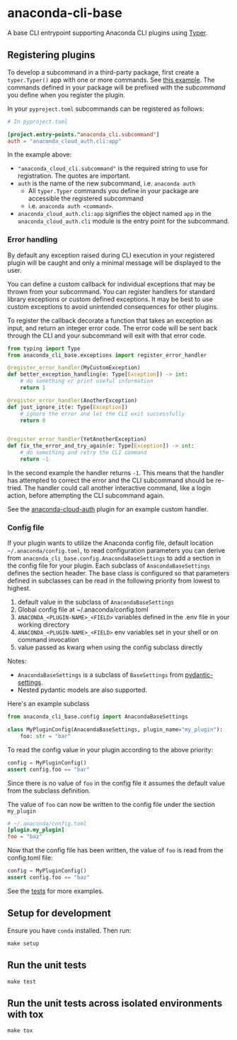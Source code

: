 # anaconda-cli-base

A base CLI entrypoint supporting Anaconda CLI plugins using [Typer](https://github.com/fastapi/typer).

## Registering plugins

To develop a subcommand in a third-party package, first create a `typer.Typer()` app with one or more commands.
See [this example](https://typer.tiangolo.com/#example-upgrade). The commands defined in your package will be prefixed
with the *subcommand* you define when you register the plugin.

In your `pyproject.toml` subcommands can be registered as follows:

```toml
# In pyproject.toml

[project.entry-points."anaconda_cli.subcommand"]
auth = "anaconda_cloud_auth.cli:app"
```

In the example above:

* `"anaconda_cloud_cli.subcommand"` is the required string to use for registration. The quotes are important.
* `auth` is the name of the new subcommand, i.e. `anaconda auth`
  * All `typer.Typer` commands you define in your package are accessible the registered subcommand
  * i.e. `anaconda auth <command>`.
* `anaconda_cloud_auth.cli:app` signifies the object named `app` in the `anaconda_cloud_auth.cli` module is the entry point for the subcommand.

### Error handling

By default any exception raised during CLI execution in your registered plugin will be caught and only a minimal
message will be displayed to the user.

You can define a custom callback for individual exceptions that may be thrown from your subcommand. You can
register handlers for standard library exceptions or custom defined exceptions. It may be best to use custom
exceptions to avoid unintended consequences for other plugins.

To register the callback decorate a function that takes an exception as input, and return an integer error code.
The error code will be sent back through the CLI and your subcommand will exit with that error code.

```python
from typing import Type
from anaconda_cli_base.exceptions import register_error_handler

@register_error_handler(MyCustomException)
def better_exception_handling(e: Type[Exception]) -> int:
    # do something or print useful information
    return 1

@register_error_handler(AnotherException)
def just_ignore_it(e: Type[Exception])
    # ignore the error and let the CLI exit successfully
    return 0


@register_error_handler(YetAnotherException)
def fix_the_error_and_try_again(e: Type[Exception]) -> int:
    # do something and retry the CLI command
    return -1
```

In the second example the handler returns `-1`. This means that the handler has attempted to correct the error
and the CLI subcommand should be re-tried. The handler could call another interactive command, like a login action,
before attempting the CLI subcommand again.

See the [anaconda-cloud-auth](https://github.com/anaconda/anaconda-cloud-tools/blob/main/libs/anaconda-cloud-auth/src/anaconda_cloud_auth/cli.py) plugin for an example custom handler.

### Config file

If your plugin wants to utilize the Anaconda config file, default location `~/.anaconda/config.toml`, to read configuration
parameters you can derive from `anaconda_cli_base.config.AnacondaBaseSettings` to add a section in the config file for
your plugin.
 Each subclass of `AnacondaBaseSettings`
defines the section header. The base class is configured so that parameters defined in subclasses can be read in the
following priority from lowest to highest.

1. default value in the subclass of `AnacondaBaseSettings`
1. Global config file at ~/.anaconda/config.toml
1. `ANACONDA_<PLUGIN-NAME>_<FIELD>` variables defined in the .env file in your working directory
1. `ANACONDA_<PLUGIN-NAME>_<FIELD>` env variables set in your shell or on command invocation
1. value passed as kwarg when using the config subclass directly

Notes:

* `AnacondaBaseSettings` is a subclass of `BaseSettings` from [pydantic-settings](https://docs.pydantic.dev/latest/concepts/pydantic_settings/#usage).
* Nested pydantic models are also supported.

Here's an example subclass

```python
from anaconda_cli_base.config import AnacondaBaseSettings

class MyPluginConfig(AnacondaBaseSettings, plugin_name="my_plugin"):
    foo: str = "bar"
```

To read the config value in your plugin according to the above
priority:

```python
config = MyPluginConfig()
assert config.foo == "bar"
```

Since there is no value of `foo` in the config file it assumes the default value from the subclass definition.

The value of `foo` can now be written to the config file under the section `my_plugin`

```toml
# ~/.anaconda/config.toml
[plugin.my_plugin]
foo = "baz"
```

Now that the config file has been written, the value of `foo` is read from the
config.toml file:

```python
config = MyPluginConfig()
assert config.foo == "baz"
```

See the [tests](https://github.com/anaconda/anaconda-cli-base/blob/main/tests/test_config.py) for more examples.

## Setup for development

Ensure you have `conda` installed.
Then run:

```shell
make setup
```

## Run the unit tests

```shell
make test
```

## Run the unit tests across isolated environments with tox

```shell
make tox
```
